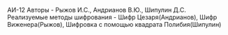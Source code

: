 АИ-12
Авторы - Рыжов И.С., Андрианов В.Ю., Шипулин Д.С.
Реализуемые методы шифрования - Шифр Цезаря(Андрианов), Шифр Виженера(Рыжов), Шифровка с помощью квадрата Полибия(Шипулин)

